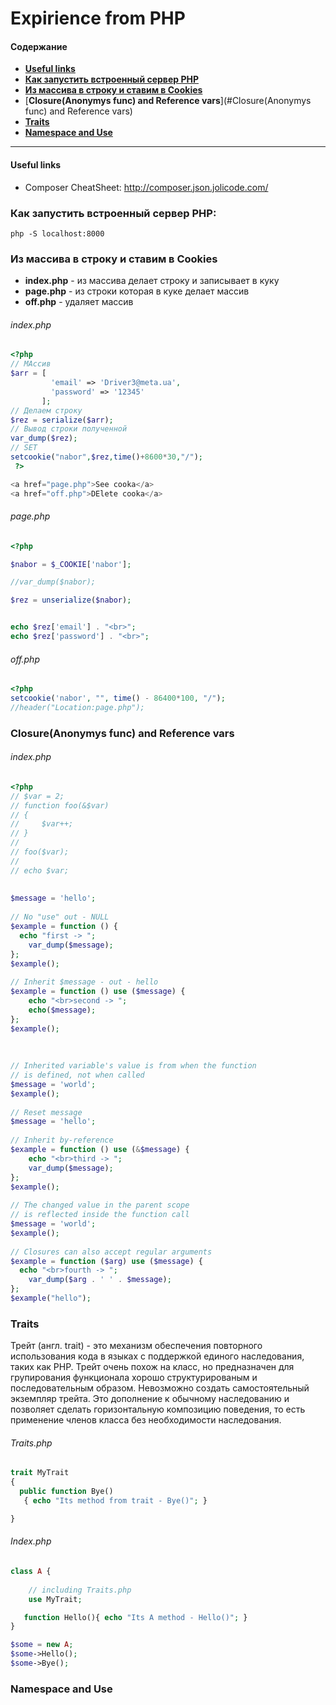 # Expirience from PHP



#### Содержание 
* [**Useful links**](#useful-links)
* [**Как запустить встроенный сервер PHP**](#Как-запустить-встроенный-сервер-php)
* [**Из массива в строку и ставим в Cookies**](#Из-массива-в-строку-и-ставим-в-cookies)
* [**Closure(Anonymys func) and Reference vars**](#Closure(Anonymys func) and Reference vars)
* [**Traits**](#traits)
* [**Namespace and Use**](#namespace-and-use)

---


#### Useful links
* Composer CheatSheet: http://composer.json.jolicode.com/

### Как запустить встроенный сервер PHP:
```
php -S localhost:8000
```

### Из массива в строку и ставим в Cookies

* **index.php** - из массива делает строку и записывает в куку
* **page.php** - из строки которая в куке делает массив
* **off.php** - удаляет массив

###### index.php
```php
<?php
// МАссив
$arr = [
         'email' => 'Driver3@meta.ua',
         'password' => '12345'
       ];
// Делаем строку
$rez = serialize($arr);
// Вывод строки полученной
var_dump($rez);
// SET 
setcookie("nabor",$rez,time()+8600*30,"/");
 ?>

<a href="page.php">See cooka</a>
<a href="off.php">DElete cooka</a>

```


###### page.php
```php
<?php

$nabor = $_COOKIE['nabor'];

//var_dump($nabor);

$rez = unserialize($nabor);


echo $rez['email'] . "<br>";
echo $rez['password'] . "<br>";

```


###### off.php
```php
<?php
setcookie('nabor', "", time() - 86400*100, "/");
//header("Location:page.php");

```

### Closure(Anonymys func) and Reference vars

###### index.php
```php
<?php
// $var = 2;
// function foo(&$var)
// {
//     $var++;
// }
//
// foo($var);
//
// echo $var;
 
 
$message = 'hello';
 
// No "use" out - NULL
$example = function () {
  echo "first -> ";
    var_dump($message);
};
$example();
 
// Inherit $message - out - hello
$example = function () use ($message) {
    echo "<br>second -> ";
    echo($message);
};
$example();
 
 
 
// Inherited variable's value is from when the function
// is defined, not when called
$message = 'world';
$example();
 
// Reset message
$message = 'hello';
 
// Inherit by-reference
$example = function () use (&$message) {
    echo "<br>third -> ";
    var_dump($message);
};
$example();
 
// The changed value in the parent scope
// is reflected inside the function call
$message = 'world';
$example();
 
// Closures can also accept regular arguments
$example = function ($arg) use ($message) {
  echo "<br>fourth -> ";
    var_dump($arg . ' ' . $message);
};
$example("hello");

```


### Traits

Трейт (англ. trait) - это механизм обеспечения повторного использования кода в языках с поддержкой единого наследования, 
таких как PHP. Трейт очень похож на класс, но предназначен для групирования функционала хорошо структурированым и
последовательным образом. Невозможно создать самостоятельный экземпляр трейта. Это дополнение к обычному наследованию 
и позволяет сделать горизонтальную композицию поведения, то есть применение членов класса без необходимости наследования. 

###### Traits.php
```php
trait MyTrait
{
  public function Bye()
   { echo "Its method from trait - Bye()"; }

}
```


###### Index.php
```php
class A {
    
    // including Traits.php
    use MyTrait;

   function Hello(){ echo "Its A method - Hello()"; }
}

$some = new A;
$some->Hello();
$some->Bye();

```





### Namespace and Use
